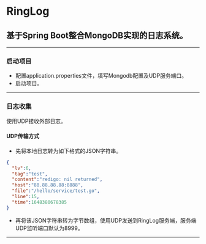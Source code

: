 # RingLog
## 基于Spring Boot整合MongoDB实现的日志系统。

***

### 启动项目
* 配置application.properties文件，填写Mongodb配置及UDP服务端口。
* 启动项目。

***

### 日志收集
使用UDP接收外部日志。
#### UDP传输方式
* 先将本地日志转为如下格式的JSON字符串。
```json
{
  "lv":6,
  "tag":"test",
  "content":"redigo: nil returned",
  "host":"88.88.88.88:8888",
  "file":"/hello/service/test.go",
  "line":15,
  "time":1648380678385
}
```
* 再将该JSON字符串转为字节数组，使用UDP发送到RingLog服务端，服务端UDP监听端口默认为8999。

***